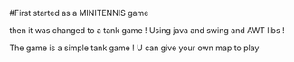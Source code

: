 #First started as a MINITENNIS game 

then it was changed to a tank game ! 
Using java and swing and AWT libs ! 


The game is a simple tank game ! 
U can give your own map to play 
